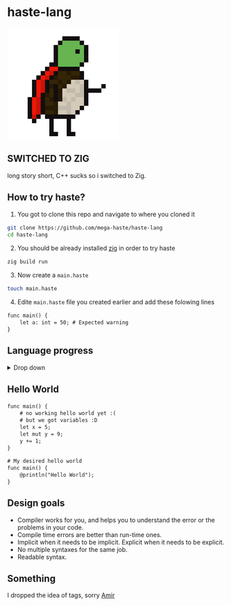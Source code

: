 # haste-lang

![turbo](./imgs/turbo.png)

## SWITCHED TO ZIG
long story short, C++ sucks so i switched to Zig.

## How to try haste?

1. You got to clone this repo and navigate to where you cloned it
```sh
git clone https://github.com/mega-haste/haste-lang
cd haste-lang
```

2. You should be already installed [zig](https://ziglang.org/) in order to try haste
```sh
zig build run
```

3. Now create a `main.haste`
```sh
touch main.haste
```

4. Edite `main.haste` file you created earlier and add these folowing lines
```haste
func main() {
    let a: int = 50; # Expected warning
}
```

## Language progress

<details>
<summary>Drop down</summary>
<br/>
- [x] Scanner
- [ ] Parser
  - [ ] Expressions
    - [x] Primaries
    - [ ] Math (+, -, *, **, /, %)
    - [ ] Comparition (==, !=, <, >, >=, =<)
    - [ ] Logical (not, and, or)
    - [ ] Bitewise (&, |, ~, <<, >>)
    - [ ] inline if (if .. then .. else ..)
    - [ ] as (type casting `expr as Type`)
    - [ ] call expression
    - [ ] member access
    - [ ] Subscript (`expr[v]`)
    - [ ] Scope resolusion
    - [ ] Tuple
    - [ ] assignment
    - [ ] referencing and dereferencing (`&expr` and `*expr`)
  - [ ] Types
    - [ ] Built-in types (**int**, **uint**, **float**, **string**, **void**, **bool**)
    - [ ] Slices (`T[int]`, `T[]`)
    - [ ] Tuple (`(T, R, Y, X, ...)`)
    - [ ] Generics aka. templates in c++ (`T<Args>`)
  - [ ] Statements
    - [ ] returns
    - [ ] if
    - [ ] let
    - [ ] functions (needs to add generecs to it)
  - [ ] Semantic Analysis
    - [ ] Added basic types (arrays, functions, native types eg. bool, int, uint, char, string)
    - [ ] Working immutability
    - [ ] Function calls
    - [ ] Subscripting
    - [ ] Member accessing
    - [ ] Scope resolusion
    - [ ] Warnings (unused variables, unused mut)
    - [ ] tuples and multi dimentional arrays
    - [ ] Custom Defined types
    - [ ] Generics
    - [ ] Secret 🤫
</details>

## Hello World
```haste
func main() {
    # no working hello world yet :(
    # but we got variables :D
    let x = 5;
    let mut y = 9;
    y += 1;
}
```

```haste
# My desired hello world
func main() {
    @println("Hello World");
}
```

## Design goals

- Compiler works for you, and helps you to understand the error or the problems in your code.
- Compile time errors are better than run-time ones.
- Implicit when it needs to be implicit. Explicit when it needs to be explicit.
- No multiple syntaxes for the same job.
- Readable syntax.

## Something

I dropped the idea of tags, sorry [Amir](https://github.com/Ameeer1)

